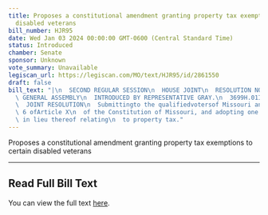 ```yaml
---
title: Proposes a constitutional amendment granting property tax exemptions to certain
  disabled veterans
bill_number: HJR95
date: Wed Jan 03 2024 00:00:00 GMT-0600 (Central Standard Time)
status: Introduced
chamber: Senate
sponsor: Unknown
vote_summary: Unavailable
legiscan_url: https://legiscan.com/MO/text/HJR95/id/2861550
draft: false
bill_text: "|\n  SECOND REGULAR SESSION\n  HOUSE JOINT\n  RESOLUTION NO. 95\n  102ND\
  \ GENERAL ASSEMBLY\n  INTRODUCED BY REPRESENTATIVE GRAY.\n  3699H.01I DANARADEMANMILLER,ChiefClerk\n\
  \  JOINT RESOLUTION\n  Submittingto the qualifiedvotersof Missouri anamendment repealingSection\
  \ 6 ofArticle X\n  of the Constitution of Missouri, and adopting one new section\
  \ in lieu thereof relating\n  to property tax."
---
```

Proposes a constitutional amendment granting property tax exemptions to certain disabled veterans

---

## Read Full Bill Text

You can view the full text [here](https://legiscan.com/MO/text/HJR95/id/2861550).
